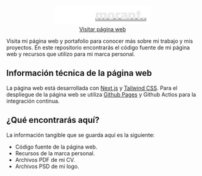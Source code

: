 <p align="center"><img alt="logo" src="public/logo-white.png"><br><a href="https://nzkdevsaider.github.io">Visitar página web</a></p>

Visita mi página web y portafolio para conocer más sobre mi trabajo y mis proyectos. En este repositorio encontrarás el código fuente de mi página web y recursos que utilizo para mi marca personal.

## Información técnica de la página web

La página web está desarrollada con [Next.js](https://nextjs.org/) y [Tailwind CSS](https://tailwindcss.com/). Para el despliegue de la página web se utiliza [Github Pages](https://pages.github.com/) y Github Actios para la integración continua.

## ¿Qué encontrarás aquí?

La información tangible que se guarda aquí es la siguiente:

- Código fuente de la página web.
- Recursos de la marca personal.
- Archivos PDF de mi CV.
- Archivos PSD de mi logo.